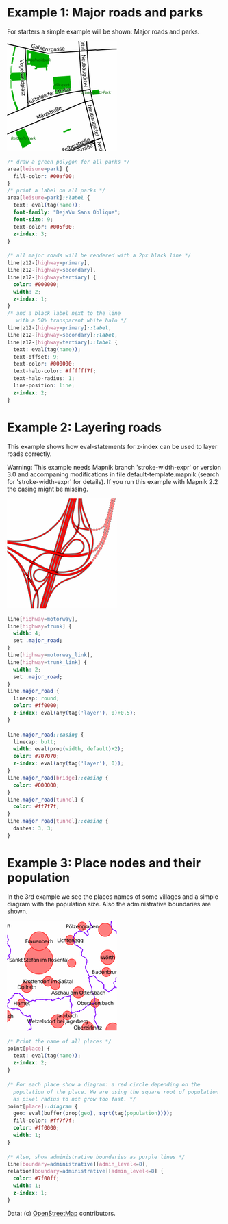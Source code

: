 Example 1: Major roads and parks
================================
For starters a simple example will be shown: Major roads and parks.

![example1](example1.png)
```css
/* draw a green polygon for all parks */
area[leisure=park] {
  fill-color: #00af00;
}
/* print a label on all parks */
area[leisure=park]::label {
  text: eval(tag(name));
  font-family: "DejaVu Sans Oblique";
  font-size: 9;
  text-color: #005f00;
  z-index: 3;
}

/* all major roads will be rendered with a 2px black line */
line|z12-[highway=primary],
line|z12-[highway=secondary],
line|z12-[highway=tertiary] {
  color: #000000;
  width: 2;
  z-index: 1;
}
/* and a black label next to the line
   with a 50% transparent white halo */
line|z12-[highway=primary]::label,
line|z12-[highway=secondary]::label,
line|z12-[highway=tertiary]::label {
  text: eval(tag(name));
  text-offset: 9;
  text-color: #000000;
  text-halo-color: #ffffff7f;
  text-halo-radius: 1;
  line-position: line;
  z-index: 2;
}
```

Example 2: Layering roads
=========================
This example shows how eval-statements for z-index can be used to layer roads correctly.

Warning: This example needs Mapnik branch 'stroke-width-expr' or version 3.0 and accompaning modifications in file default-template.mapnik (search for 'stroke-width-expr' for details). If you run this example with Mapnik 2.2 the casing might be missing.

![example2](example2.png)
```css
line[highway=motorway],
line[highway=trunk] {
  width: 4;
  set .major_road;
}
line[highway=motorway_link],
line[highway=trunk_link] {
  width: 2;
  set .major_road;
}
line.major_road {
  linecap: round;
  color: #ff0000;
  z-index: eval(any(tag('layer'), 0)+0.5);
}

line.major_road::casing {
  linecap: butt;
  width: eval(prop(width, default)+2);
  color: #707070;
  z-index: eval(any(tag('layer'), 0));
}
line.major_road[bridge]::casing {
  color: #000000;
}
line.major_road[tunnel] {
  color: #ff7f7f;
}
line.major_road[tunnel]::casing {
  dashes: 3, 3;
}
```

Example 3: Place nodes and their population
===========================================
In the 3rd example we see the places names of some villages and a simple
diagram with the population size. Also the administrative boundaries are shown.

![example3](example3.png)
```css
/* Print the name of all places */
point[place] {
  text: eval(tag(name));
  z-index: 2;
}

/* For each place show a diagram: a red circle depending on the
  population of the place. We are using the square root of population
  as pixel radius to not grow too fast. */
point[place]::diagram {
  geo: eval(buffer(prop(geo), sqrt(tag(population))));
  fill-color: #ff7f7f;
  color: #ff0000;
  width: 1;
}

/* Also, show administrative boundaries as purple lines */
line[boundary=administrative][admin_level<=8],
relation[boundary=administrative][admin_level<=8] {
  color: #7f00ff;
  width: 1;
  z-index: 1;
}
```

Data: (c) [OpenStreetMap](http://www.openstreetmap.org) contributors.
